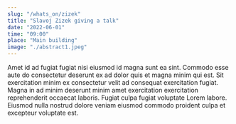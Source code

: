 ```yaml
---
slug: "/whats_on/zizek"
title: "Slavoj Zizek giving a talk"
date: "2022-06-01"
time: "09:00"
place: "Main building"
image: "./abstract1.jpeg"
---
```


Amet id ad fugiat fugiat nisi eiusmod id magna sunt ea sint. Commodo esse aute do consectetur deserunt ex ad dolor quis et magna minim qui est. Sit exercitation minim ex consectetur velit ad consequat exercitation fugiat. Magna in ad minim deserunt minim amet exercitation exercitation reprehenderit occaecat laboris. Fugiat culpa fugiat voluptate Lorem labore. Eiusmod nulla nostrud dolore veniam eiusmod commodo proident culpa et excepteur voluptate est.